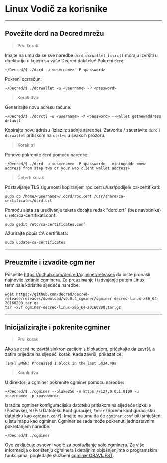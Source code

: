 # <i class="fa fa-linux"></i> Linux Vodič za korisnike

---

## <i class="fa fa-cloud"></i> Povežite dcrd na Decred mrežu

> Prvi korak

Imajte na umu da se sve naredbe `dcrd`, `dcrwallet`, i `dcrctl` moraju izvršiti u direktoriju u kojem su vaše Decred datoteke! Pokreni `dcrd`:

```no-highlight
~/Decred/$ ./dcrd -u <username> -P <password>
```

Pokreni dcrračun:

```no-highlight
~/Decred/$ ./dcrwallet -u <username> -P <password>
```

> Korak dva

Generirajte novu adresu račune:

```no-highlight
~/Decred/$ ./dcrctl -u <username> -P <password> --wallet getnewaddress default
```

Kopirajte novu adresu (izlaz iz zadnje naredbe). Zatvorite / zaustavite `dcrd` i `dcrwallet` pritiskom na `ctrl+c` u svakom prozoru.

> Korak tri

Ponovo pokrenite `dcrd` pomoću naredbe:

```no-highlight
~/Decred/$ ./dcrd -u <username> -P <password> --miningaddr <new address from step two or your web client wallet address>
```

> Četvrti korak

Postavljanje TLS sigurnosti kopiranjem rpc.cert u/usr/podijeli/ ca-certifikati:

```no-highlight
sudo cp /home/<username>/.dcrd/rpc.cert /usr/share/ca-certificates/dcrd.crt
```

Pomoću alata za uređivanje teksta dodajte redak "dcrd.crt" (bez navodnika) u /etc/ca-certifikati.conf:

```no-highlight
sudo gedit /etc/ca-certificates.conf
```

Ažurirajte popis CA certifikata:

```no-highlight
sudo update-ca-certificates
```

---

## <i class="fa fa-download"></i> Preuzmite i izvadite cgminer

Posjetite https://github.com/decred/cgminer/releases da biste pronašli najnovije izdanje cgminera. Za preuzimanje i izdvajanje putem Linux terminala koristite sljedeće naredbe:

```no-highlight
wget https://github.com/decred/decred-release/releases/download/v0.0.4_cgminer/cgminer-decred-linux-x86_64-20160208.tar.gz
tar -xvf cgminer-decred-linux-x86_64-20160208.tar.gz
```

---

## <i class="fa fa-play-circle"></i> Inicijalizirajte i pokrenite cgminer 

> Prvi korak

Ako se `dcrd` ne završi sinkronizacijom s blokadom, pričekajte da završi, a zatim prijeđite na sljedeći korak. Kada završi, prikazat će:

```no-highlight
[INF] BMGR: Processed 1 block in the last 5m34.49s
```

> Korak dva

U direktoriju cgminer pokrenite cgminer pomoću naredbe:

```no-highlight
~/Decred/$ ./cgminer --blake256 -o https://127.0.0.1:9109 -u <username> -p <password>
```

Izradite cgminer konfiguracijsku datoteku pritiskom na sljedeće tipke: `S` (Postavke), `W` (Piši Datoteku Konfiguracije), `Enter` (Spremi konfiguracijsku datoteku kao `cgminer.conf`). Imajte na umu da će `cgminer.conf` biti smješteni u istu mapu kao cgminer. Cgminer se sada može pokrenuti jednostavnim pokretanjem naredbe:

```no-highlight
~/Decred/$ ./cgminer
```

Ovo zaključuje osnovni vodič za postavljanje solo cgminera. Za više informacija o korištenju cgminera i detaljnim objašnjenjima o programskim funkcijama, pogledajte službeni [cgminer OBAVIJEST](https://github.com/decred/cgminer/blob/3.7/README).
